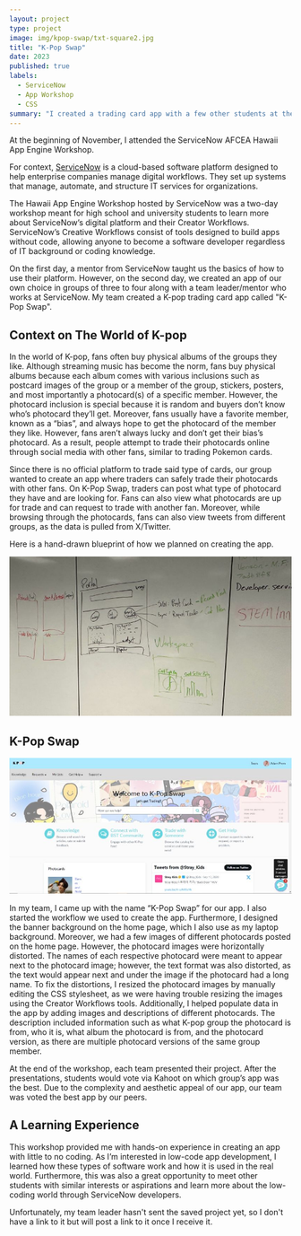 ```yaml
---
layout: project
type: project
image: img/kpop-swap/txt-square2.jpg
title: "K-Pop Swap"
date: 2023
published: true
labels:
  - ServiceNow
  - App Workshop
  - CSS
summary: "I created a trading card app with a few other students at the two day ServiceNow AFCEA Hawaii App Engine Workshop."
---
```


At the beginning of November, I attended the ServiceNow AFCEA Hawaii App Engine Workshop. 

For context, [ServiceNow](https://www.servicenow.com/company.html) is a cloud-based software platform designed to help enterprise companies manage digital workflows. They set up systems that manage, automate, and structure IT services for organizations. 

The Hawaii App Engine Workshop hosted by ServiceNow was a two-day workshop meant for high school and university students to learn more about ServiceNow’s digital platform and their Creator Workflows. ServiceNow’s Creative Workflows consist of tools designed to build apps without code, allowing anyone to become a software developer regardless of IT background or coding knowledge.

On the first day, a mentor from ServiceNow taught us the basics of how to use their platform. However, on the second day, we created an app of our own choice in groups of three to four along with a team leader/mentor who works at ServiceNow. My team created a K-pop trading card app called "K-Pop Swap". 
 
## Context on The World of K-pop 

In the world of K-pop, fans often buy physical albums of the groups they like. Although streaming music has become the norm, fans buy physical albums because each album comes with various inclusions such as postcard images of the group or a member of the group, stickers, posters, and most importantly a photocard(s) of a specific member. However, the photocard inclusion is special because it is random and buyers don’t know who’s photocard they’ll get. Moreover, fans usually have a favorite member, known as a “bias”, and always hope to get the photocard of the member they like. However, fans aren’t always lucky and don’t get their bias’s photocard. As a result, people attempt to trade their photocards online through social media with other fans, similar to trading Pokemon cards. 

Since there is no official platform to trade said type of cards, our group wanted to create an app where traders can safely trade their photocards with other fans. On K-Pop Swap, traders can post what type of photocard they have and are looking for. Fans can also view what photocards are up for trade and can request to trade with another fan. Moreover, while browsing through the photocards, fans can also view tweets from different groups, as the data is pulled from X/Twitter. 

Here is a hand-drawn blueprint of how we planned on creating the app. 
<center><img width="700px" src="../img/kpop-swap/plan.jpeg"></center>

## K-Pop Swap
<center><img width="700px" src="../img/kpop-swap/home-page.jpeg"></center>

In my team, I came up with the name “K-Pop Swap” for our app. I also started the workflow we used to create the app. Furthermore, I designed the banner background on the home page, which I also use as my laptop background. Moreover, we had a few images of different photocards posted on the home page. However, the photocard images were horizontally distorted. The names of each respective photocard were meant to appear next to the photocard image; however, the text format was also distorted, as the text would appear next and under the image if the photocard had a long name. To fix the distortions, I resized the photocard images by manually editing the CSS stylesheet, as we were having trouble resizing the images using the Creator Workflows tools. Additionally, I helped populate data in the app by adding images and descriptions of different photocards. The description included information such as what K-pop group the photocard is from, who it is, what album the photocard is from, and the photocard version, as there are multiple photocard versions of the same group member. 

At the end of the workshop, each team presented their project. After the presentations, students would vote via Kahoot on which group’s app was the best. Due to the complexity and aesthetic appeal of our app, our team was voted the best app by our peers. 

## A Learning Experience 

This workshop provided me with hands-on experience in creating an app with little to no coding. As I’m interested in low-code app development, I learned how these types of software work and how it is used in the real world. Furthermore, this was also a great opportunity to meet other students with similar interests or aspirations and learn more about the low-coding world through ServiceNow developers. 

Unfortunately, my team leader hasn't sent the saved project yet, so I don't have a link to it but will post a link to it once I receive it. 
